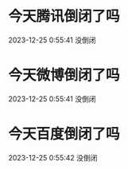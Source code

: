 # 今天腾讯倒闭了吗

2023-12-25 0:55:41 没倒闭

# 今天微博倒闭了吗

2023-12-25 0:55:41 没倒闭

# 今天百度倒闭了吗

2023-12-25 0:55:42 没倒闭

